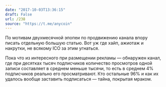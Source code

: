 ```yaml
---
date: "2017-10-03T13:36:15"
draft: False
url: /238
source: "https://t.me/anycoin"
---
```


По мотивам двухмесячной эпопеи по продвижению канала  впору писать отдельную большую статью. Вот уж где хайп, ажиотаж и накрутки, не всякому ICO за этим угнаться.

Пока что из интересного при размещении рекламы — обнаружен канал, где при десятках тысяч подписчиков количество просмотров одной записи составляет в среднем меньше тысячи, то есть в среднем 4% подписчиков реально его просматривают. Кто остальные 96% и как их удалось вообще заставить подписаться — тайна, покрытая мраком.

